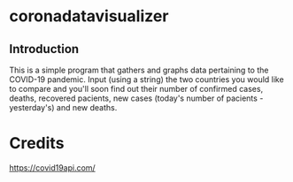 # coronadatavisualizer

## Introduction

This is a simple program that gathers and graphs data pertaining to the COVID-19 pandemic. Input (using a string) the two countries you would like to compare and you'll soon find out their number of confirmed cases, deaths, recovered pacients, new cases (today's number of pacients - yesterday's) and new deaths. 

# Credits 
https://covid19api.com/


